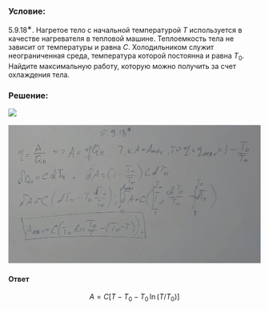 ###  Условие:

$5.9.18^{∗}.$ Нагретое тело с начальной температурой $T$ используется в качестве нагревателя в тепловой машине. Теплоемкость тела не зависит от температуры и равна $C$. Холодильником служит неограниченная среда, температура которой постоянна и равна $T_0$. Найдите максимальную работу, которую можно получить за счет охлаждения тела.

###  Решение:

![](https://www.youtube.com/embed/mos9hKwoNJ0)

![|1480x808, 67%](../../img/5.9.18/01.png)

#### Ответ

$$
A = C[T − T_0 − T_0 \, \ln(T /T_0)]
$$
